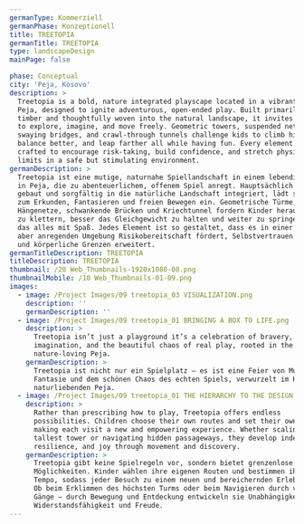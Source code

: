 ```yaml
---
germanType: Kommerziell
germanPhase: Konzeptionell
title: TREETOPIA
germanTitle: TREETOPIA
type: landscapeDesign
mainPage: false

phase: Conceptual
city: 'Peja, Kosovo'
description: >
  Treetopia is a bold, nature integrated playscape located in a vibrant park in
  Peja, designed to ignite adventurous, open-ended play. Built primarily from
  timber and thoughtfully woven into the natural landscape, it invites children
  to explore, imagine, and move freely. Geometric towers, suspended nets,
  swaying bridges, and crawl-through tunnels challenge kids to climb higher,
  balance better, and leap farther all while having fun. Every element is
  crafted to encourage risk-taking, build confidence, and stretch physical
  limits in a safe but stimulating environment.
germanDescription: >
  Treetopia ist eine mutige, naturnahe Spiellandschaft in einem lebendigen Park
  in Peja, die zu abenteuerlichem, offenem Spiel anregt. Hauptsächlich aus Holz
  gebaut und sorgfältig in die natürliche Landschaft integriert, lädt sie Kinder
  zum Erkunden, Fantasieren und freien Bewegen ein. Geometrische Türme,
  Hängenetze, schwankende Brücken und Kriechtunnel fordern Kinder heraus, höher
  zu klettern, besser das Gleichgewicht zu halten und weiter zu springen – und
  das alles mit Spaß. Jedes Element ist so gestaltet, dass es in einer sicheren,
  aber anregenden Umgebung Risikobereitschaft fördert, Selbstvertrauen stärkt
  und körperliche Grenzen erweitert.
germanTitleDescription: TREETOPIA
titleDescription: TREETOPIA
thumbnail: /20 Web_Thumbnails-1920x1080-08.png
thumbnailMobile: /10 Web_Thumbnails-01-09.png
images:
  - image: /Project Images/09 treetopia_03 VISUALIZATION.png
    description: ''
    germanDescription: ''
  - image: /Project Images/09 treetopia_01 BRINGING A BOX TO LIFE.png
    description: >
      Treetopia isn’t just a playground it’s a celebration of bravery,
      imagination, and the beautiful chaos of real play, rooted in the heart of
      nature-loving Peja.
    germanDescription: >
      Treetopia ist nicht nur ein Spielplatz – es ist eine Feier von Mut,
      Fantasie und dem schönen Chaos des echten Spiels, verwurzelt im Herzen des
      naturliebenden Peja.
  - image: /Project Images/09 treetopia_01 THE HIERARCHY TO THE DESIGN PROCESS.png
    description: >
      Rather than prescribing how to play, Treetopia offers endless
      possibilities. Children choose their own routes and set their own pace,
      making each visit a new and empowering experience. Whether scaling the
      tallest tower or navigating hidden passageways, they develop independence,
      resilience, and joy through movement and discovery.
    germanDescription: >
      Treetopia gibt keine Spielregeln vor, sondern bietet grenzenlose
      Möglichkeiten. Kinder wählen ihre eigenen Routen und bestimmen ihr eigenes
      Tempo, sodass jeder Besuch zu einem neuen und bereichernden Erlebnis wird.
      Ob beim Erklimmen des höchsten Turms oder beim Navigieren durch versteckte
      Gänge – durch Bewegung und Entdeckung entwickeln sie Unabhängigkeit,
      Widerstandsfähigkeit und Freude.
---
```

